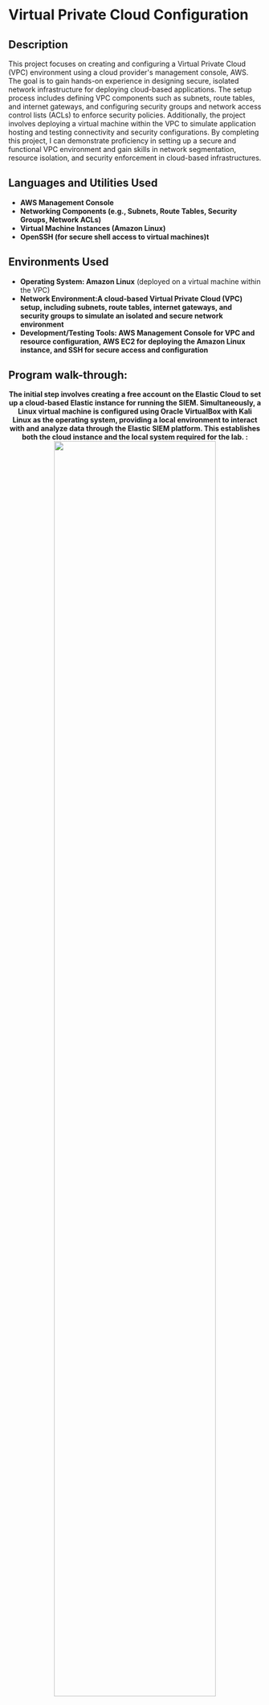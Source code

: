 <h1>Virtual Private Cloud Configuration</h1>


<h2>Description</h2>


This project focuses on creating and configuring a Virtual Private Cloud (VPC) environment using a cloud provider's management console, AWS. The goal is to gain hands-on experience in designing secure, isolated network infrastructure for deploying cloud-based applications. The setup process includes defining VPC components such as subnets, route tables, and internet gateways, and configuring security groups and network access control lists (ACLs) to enforce security policies. Additionally, the project involves deploying a virtual machine within the VPC to simulate application hosting and testing connectivity and security configurations. By completing this project, I can demonstrate proficiency in setting up a secure and functional VPC environment and gain skills in network segmentation, resource isolation, and security enforcement in cloud-based infrastructures.
<br />


<h2>Languages and Utilities Used</h2>

- <b>AWS Management Console</b> 
- <b>Networking Components (e.g., Subnets, Route Tables, Security Groups, Network ACLs)</b>
- <b>Virtual Machine Instances (Amazon Linux)</b>
- <b>OpenSSH (for secure shell access to virtual machines)t</b>
   
<h2>Environments Used </h2>

- <b>Operating System: Amazon Linux</b> (deployed on a virtual machine within the VPC)
- <b>Network Environment:A cloud-based Virtual Private Cloud (VPC) setup, including subnets, route tables, internet gateways, and security groups to simulate an isolated and secure network environment
- <b>Development/Testing Tools: AWS Management Console for VPC and resource configuration, AWS EC2 for deploying the Amazon Linux instance, and SSH for secure access and configuration
<h2>Program walk-through:</h2>

<p align="center">
The initial step involves creating a free account on the Elastic Cloud to set up a cloud-based Elastic instance for running the SIEM. Simultaneously, a Linux virtual machine is configured using Oracle VirtualBox with Kali Linux as the operating system, providing a local environment to interact with and analyze data through the Elastic SIEM platform. This establishes both the cloud instance and the local system required for the lab. : <br/>
<img src="https://i.imgur.com/TskEBzh.png" height="80%" width="80%" 
<br />
<img src="https://i.imgur.com/timOwKb.png" height="80%" width="80%" alt="Elastic SIEM Lab Steps"/>
<br />
<br />
The Elastic Agent is installed on the Kali VM to collect and forward security-related events to the Elastic SIEM instance. This involves downloading and configuring the agent software to ensure it communicates effectively with the Elastic Cloud. After installation, the agent's status is verified using the command sudo systemctl status elastic-agent.service, confirming it is active and correctly forwarding logs for analysis. This step establishes the data collection pipeline necessary for monitoring and analysis in the Elastic SIEM platform. :  <br/>
<img src="https://i.imgur.com/eFEz27F.png" height="80%" width="80%" alt="Elastic SIEM Lab Steps"/>
<br /> 
<img src="https://i.imgur.com/b9JIsYO.png" height="80%" width="80%" alt="Elastic SIEM Lab Steps"/>
<br /r>
<img src="https://i.imgur.com/rmuDxxr.png" height="80%" width="80%" alt="Elastic SIEM Lab Steps"/>
<br />
<br />
To ensure the Elastic Agent is functioning correctly, security-related events are generated on the Kali VM using Nmap, a powerful network exploration and security auditing tool. Nmap is used to scan for open ports, identify operating systems, and gather network details, creating events that the Elastic Agent forwards to the Elastic SIEM. Commands like nmap -sS <ip address>, nmap -sT <ip address>, and nmap -p- <ip address> are run to generate meaningful data. These scans produce events such as detected open ports and identified services, which validate the agent's ability to capture and forward security-relevant information. : <br/>
<img src="https://i.imgur.com/AGKwT0w.png" height="80%" width="80%" alt="Elastic SIEM Lab Steps"/>
<br />
<br />
With data successfully forwarded from the Kali VM to the Elastic SIEM, the next step is to query and analyze the logs within the SIEM platform. By examining the telemetry, you can identify and investigate security incidents, gaining insights into how threats are detected and managed. This process provides a practical understanding of security operations and incident response in real-world scenarios. :  <br/>
<img src="https://i.imgur.com/YTJYVqF.png" height="80%" width="80%" alt="Elastic SIEM Lab Steps"/>
<br />
<br />
In the Elastic SIEM, dashboards are used to visualize and analyze log data for patterns or anomalies. A custom dashboard is created to display metrics such as the count of security events over time, providing a clear and intuitive view of activity. This visualization helps in quickly identifying trends and potential security issues for more effective monitoring and analysis. :  <br/>
<img src="https://i.imgur.com/M8g4QqG.png" height="80%" width="80%" alt="Elastic SIEM Lab Steps"/>
<br />
<br />
Alerts in a SIEM are essential for identifying and responding to security incidents promptly. An alert is created in the Elastic SIEM instance to detect Nmap scans by defining a custom rule that monitors logs for scan-related events. This alert is configured to trigger notifications when specific conditions, such as detecting Nmap activity, are met. By setting up this alert, the system ensures real-time detection and response to potential security threats. :  <br/>
<img src="https://i.imgur.com/mFs03Xt.png" height="80%" width="80%" alt="Elastic SIEM Lab Steps"/>
<br />
<img src="https://i.imgur.com/AdSptpq.png" height="80%" width="80%" alt="Elastic SIEM Lab Steps"/>
<br />
<img src="https://i.imgur.com/lqSPMLd.png" height="80%" width="80%" alt="Elastic SIEM Lab Steps"/>
<br />
<img src="https://i.imgur.com/QlkAJ22.png" height="80%" width="80%" alt="Elastic SIEM Lab Steps"/>
<br />
